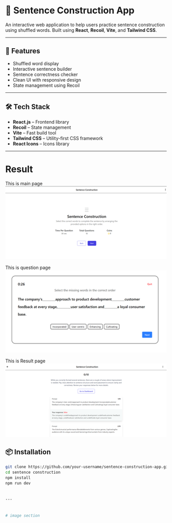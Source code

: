 # 📘 Sentence Construction App

An interactive web application to help users practice sentence construction using shuffled words. Built using **React**, **Recoil**, **Vite**, and **Tailwind CSS**.

---

## 🚀 Features

- Shuffled word display
- Interactive sentence builder
- Sentence correctness checker
- Clean UI with responsive design
- State management using Recoil

---

## 🛠️ Tech Stack

- **React.js** – Frontend library
- **Recoil** – State management
- **Vite** – Fast build tool
- **Tailwind CSS** – Utility-first CSS framework
- **React Icons** – Icons library

---

# Result
This is main page
![App Screenshot](./public//images/mainpage.png)

This is question page
![App Screenshot](./public//images/question.png)

This is Result page
![App Screenshot](./public/images/result.png)


## 📦 Installation

```bash
git clone https://github.com/your-username/sentence-construction-app.git
cd sentence construction
npm install
npm run dev


---


# image section




